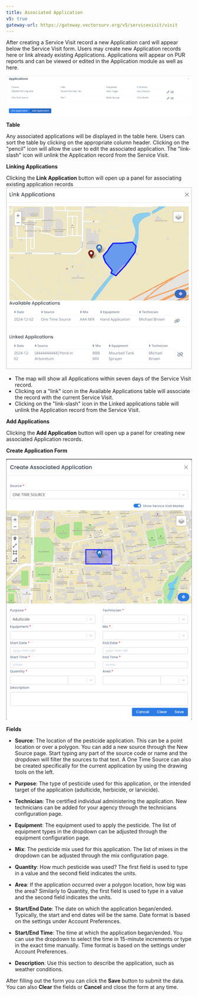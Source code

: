 ```yaml
---
title: Associated Application
v5: true
gateway-url: https://gateway.vectorsurv.org/v5/servicevisit/visit
---
```


After creating a Service Visit record a new Application card will appear below the Service Visit form. Users may create new Application records here or link already existing Applications. Applications will appear on PUR reports and can be viewed or edited in the Application module as well as here.

![Associated Collections Card](/assets/images/docs/application-card-service-visit-module.png)

**Table**

Any associated applications will be displayed in the table here. Users can sort the table by clicking on the appropriate column header. Clicking on the "pencil" icon will allow the user to edit the associated application. The "link-slash" icon will unlink the Application record from the Service Visit.

**Linking Applications**

Clicking the **Link Application** button will open up a panel for associating existing application records
![Address input](/assets/images/docs/application-modal.PNG)

- The map will show all Applications within seven days of the Service Visit record.
- Clicking on a "link" icon in the Available Applications table will associate the record with the current Service Visit.
- Clicking on the "link-slash" icon in the Linked applications table will unlink the Application record from the Service Visit.

**Add Applications**

Clicking the **Add Application** button will open up a panel for creating new associated Application records.

**Create Application Form**

![Address input](/assets/images/docs/application_form_service_visit_module.png)

**Fields**

- **Source**: The location of the pesticide application. This can be a point location or over a polygon. You can add a new source through the New Source page. Start typing any part of the source code or name and the dropdown will filter the sources to that text. A One Time Source can also be created specifically for the current application by using the drawing tools on the left.

- **Purpose**: The type of pesticide used for this application, or the intended target of the application (adulticide, herbicide, or larvicide).

- **Technician**: The certified individual administering the application. New technicians can be added for your agency through the technicians configuration page.

- **Equipment**: The equipment used to apply the pesticide. The list of equipment types in the dropdown can be adjusted through the equipment configuration page.

- **Mix**: The pesticide mix used for this application. The list of mixes in the dropdown can be adjusted through the mix configuration page.

- **Quantity**: How much pesticide was used? The first field is used to type in a value and the second field indicates the units.

- **Area**: If the application occurred over a polygon location, how big was the area? Similarly to Quantity, the first field is used to type in a value and the second field indicates the units.

- **Start/End Date**: The date on which the application began/ended. Typically, the start and end dates will be the same. Date format is based on the settings under Account Preferences.

- **Start/End Time**: The time at which the application began/ended. You can use the dropdown to select the time in 15-minute increments or type in the exact time manually. Time format is based on the settings under Account Preferences.

- **Description**: Use this section to describe the application, such as weather conditions.

After filling out the form you can click the **Save** button to submit the data. You can also **Clear** the fields or **Cancel** and close the form at any time.
